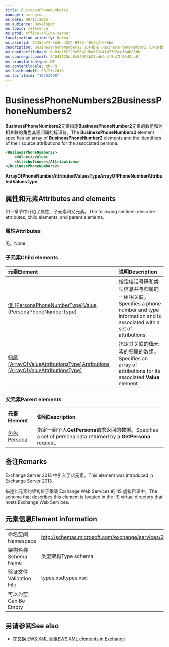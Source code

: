 ```yaml
---
title: BusinessPhoneNumbers2
manager: sethgros
ms.date: 09/17/2015
ms.audience: Developer
ms.topic: reference
ms.prod: office-online-server
localization_priority: Normal
ms.assetid: f335ea74-9b5b-4224-9475-40ef33fe76bd
description: BusinessPhoneNumbers2 元素指定 BusinessPhoneNumber2 元素的数组和为相关联的角色其源归属的标识符。
ms.openlocfilehash: 8a03e102223e5542d6a672c4f47305cef84b850b
ms.sourcegitcommit: 34041125dc8c5f993b21cebfc4f8b72f0fd2cb6f
ms.translationtype: MT
ms.contentlocale: zh-CN
ms.lasthandoff: 06/21/2018
ms.locfileid: "19753408"
---
```

# <a name="businessphonenumbers2"></a><span data-ttu-id="6b4a4-103">BusinessPhoneNumbers2</span><span class="sxs-lookup"><span data-stu-id="6b4a4-103">BusinessPhoneNumbers2</span></span>

<span data-ttu-id="6b4a4-104">**BusinessPhoneNumbers2**元素指定**BusinessPhoneNumber2**元素的数组和为相关联的角色其源归属的标识符。</span><span class="sxs-lookup"><span data-stu-id="6b4a4-104">The **BusinessPhoneNumbers2** element specifies an array of **BusinessPhoneNumber2** elements and the identifiers of their source attributions for the associated persona.</span></span> 
  
```XML
<BusinessPhoneNumbers2>
    <Value></Value>
    <Attributions></Attributions>
</BusinessPhoneNumbers2>
```

 <span data-ttu-id="6b4a4-105">**ArrayOfPhoneNumberAttributedValuesType**</span><span class="sxs-lookup"><span data-stu-id="6b4a4-105">**ArrayOfPhoneNumberAttributedValuesType**</span></span>
## <a name="attributes-and-elements"></a><span data-ttu-id="6b4a4-106">属性和元素</span><span class="sxs-lookup"><span data-stu-id="6b4a4-106">Attributes and elements</span></span>

<span data-ttu-id="6b4a4-107">如下章节中介绍了属性、子元素和父元素。</span><span class="sxs-lookup"><span data-stu-id="6b4a4-107">The following sections describe attributes, child elements, and parent elements.</span></span>
  
### <a name="attributes"></a><span data-ttu-id="6b4a4-108">属性</span><span class="sxs-lookup"><span data-stu-id="6b4a4-108">Attributes</span></span>

<span data-ttu-id="6b4a4-109">无。</span><span class="sxs-lookup"><span data-stu-id="6b4a4-109">None.</span></span>
  
### <a name="child-elements"></a><span data-ttu-id="6b4a4-110">子元素</span><span class="sxs-lookup"><span data-stu-id="6b4a4-110">Child elements</span></span>

|<span data-ttu-id="6b4a4-111">**元素**</span><span class="sxs-lookup"><span data-stu-id="6b4a4-111">**Element**</span></span>|<span data-ttu-id="6b4a4-112">**说明**</span><span class="sxs-lookup"><span data-stu-id="6b4a4-112">**Description**</span></span>|
|:-----|:-----|
|[<span data-ttu-id="6b4a4-113">值 (PersonaPhoneNumberType)</span><span class="sxs-lookup"><span data-stu-id="6b4a4-113">Value (PersonaPhoneNumberType)</span></span>](value-personaphonenumbertype.md) <br/> |<span data-ttu-id="6b4a4-114">指定电话号码和类型信息并与归属的一组相关联。</span><span class="sxs-lookup"><span data-stu-id="6b4a4-114">Specifies a phone number and type information and is associated with a set of attributions.</span></span>  <br/> |
|[<span data-ttu-id="6b4a4-115">归属 (ArrayOfValueAttributionsType)</span><span class="sxs-lookup"><span data-stu-id="6b4a4-115">Attributions (ArrayOfValueAttributionsType)</span></span>](attributions-arrayofvalueattributionstype.md) <br/> |<span data-ttu-id="6b4a4-116">指定其关联的**值**元素的归属的数组。</span><span class="sxs-lookup"><span data-stu-id="6b4a4-116">Specifies an array of attributions for its associated **Value** element.</span></span>  <br/> |
   
### <a name="parent-elements"></a><span data-ttu-id="6b4a4-117">父元素</span><span class="sxs-lookup"><span data-stu-id="6b4a4-117">Parent elements</span></span>

|<span data-ttu-id="6b4a4-118">**元素**</span><span class="sxs-lookup"><span data-stu-id="6b4a4-118">**Element**</span></span>|<span data-ttu-id="6b4a4-119">**说明**</span><span class="sxs-lookup"><span data-stu-id="6b4a4-119">**Description**</span></span>|
|:-----|:-----|
|[<span data-ttu-id="6b4a4-120">角色</span><span class="sxs-lookup"><span data-stu-id="6b4a4-120">Persona</span></span>](persona.md) <br/> |<span data-ttu-id="6b4a4-121">指定一组个人**GetPersona**请求返回的数据。</span><span class="sxs-lookup"><span data-stu-id="6b4a4-121">Specifies a set of persona data returned by a **GetPersona** request.</span></span>  <br/> |
   
## <a name="remarks"></a><span data-ttu-id="6b4a4-122">备注</span><span class="sxs-lookup"><span data-stu-id="6b4a4-122">Remarks</span></span>

<span data-ttu-id="6b4a4-123">Exchange Server 2013 中引入了此元素。</span><span class="sxs-lookup"><span data-stu-id="6b4a4-123">This element was introduced in Exchange Server 2013.</span></span>
  
<span data-ttu-id="6b4a4-124">描述此元素的架构位于承载 Exchange Web Services 的 IIS 虚拟目录中。</span><span class="sxs-lookup"><span data-stu-id="6b4a4-124">The schema that describes this element is located in the IIS virtual directory that hosts Exchange Web Services.</span></span>
  
## <a name="element-information"></a><span data-ttu-id="6b4a4-125">元素信息</span><span class="sxs-lookup"><span data-stu-id="6b4a4-125">Element information</span></span>

|||
|:-----|:-----|
|<span data-ttu-id="6b4a4-126">命名空间</span><span class="sxs-lookup"><span data-stu-id="6b4a4-126">Namespace</span></span>  <br/> |http://schemas.microsoft.com/exchange/services/2006/types  <br/> |
|<span data-ttu-id="6b4a4-127">架构名称</span><span class="sxs-lookup"><span data-stu-id="6b4a4-127">Schema Name</span></span>  <br/> |<span data-ttu-id="6b4a4-128">类型架构</span><span class="sxs-lookup"><span data-stu-id="6b4a4-128">Type schema</span></span>  <br/> |
|<span data-ttu-id="6b4a4-129">验证文件</span><span class="sxs-lookup"><span data-stu-id="6b4a4-129">Validation File</span></span>  <br/> |<span data-ttu-id="6b4a4-130">types.xsd</span><span class="sxs-lookup"><span data-stu-id="6b4a4-130">types.xsd</span></span>  <br/> |
|<span data-ttu-id="6b4a4-131">可以为空</span><span class="sxs-lookup"><span data-stu-id="6b4a4-131">Can Be Empty</span></span>  <br/> ||
   
## <a name="see-also"></a><span data-ttu-id="6b4a4-132">另请参阅</span><span class="sxs-lookup"><span data-stu-id="6b4a4-132">See also</span></span>



- [<span data-ttu-id="6b4a4-133">在交换 EWS XML 元素</span><span class="sxs-lookup"><span data-stu-id="6b4a4-133">EWS XML elements in Exchange</span></span>](ews-xml-elements-in-exchange.md)

